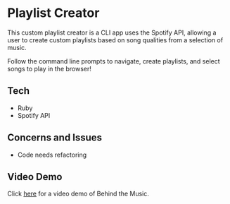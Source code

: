 # Playlist Creator

This custom playlist creator is a CLI app uses the Spotify API, allowing a user to create custom playlists based on song qualities from a selection of music.

Follow the command line prompts to navigate, create playlists, and select songs to play in the browser!

## Tech

- Ruby
- Spotify API

## Concerns and Issues

- Code needs refactoring

## Video Demo

Click <a href="https://youtu.be/em8M3a5RTU0" target="_blank">here</a> for a video demo of Behind the Music.
